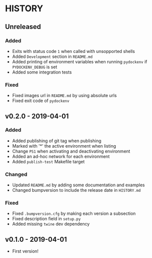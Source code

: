 # HISTORY

## Unreleased

### Added

- Exits with status code `1` when called with unsopported shells
- Added `Development` section in `README.md`
- Added printing of environment variables when running `pydockenv` if `PYDOCKENV_DEBUG` is set
- Added some integration tests

### Fixed

- Fixed images url in `README.md` by using absolute urls
- Fixed exit code of `pydockenv`

## v0.2.0 - 2019-04-01

### Added

- Added publishing of git tag when publishing
- Marked with '*' the active environment when listing
- Change `PS1` when activating and deactivating environment
- Added an ad-hoc network for each environment
- Added `publish-test` Makefile target

### Changed

- Updated `README.md` by adding some documentation and examples
- Changed bumpversion to include the release date in `HISTORY.md`

### Fixed

- Fixed `.bumpversion.cfg` by making each version a subsection
- Fixed description field in `setup.py`
- Added missing `twine` dev dependency


## v0.1.0 - 2019-04-01

- First version!
